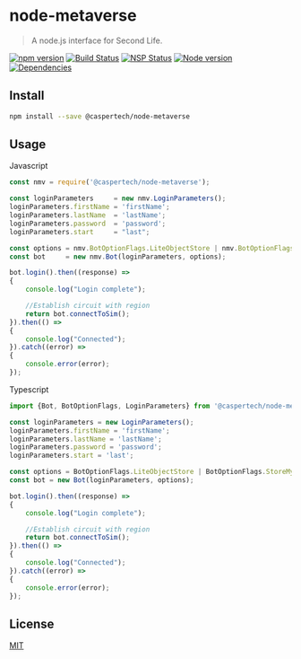 # node-metaverse

> A node.js interface for Second Life.

[![npm version](https://badge.fury.io/js/%40caspertech%2Fnode-metaverse.svg)](https://badge.fury.io/js/%40caspertech%2Fnode-metaverse)
[![Build Status](https://travis-ci.org/CasperTech/node-metaverse.svg?branch=master)](https://travis-ci.org/CasperTech/node-metaverse)
[![NSP Status](https://nodesecurity.io/orgs/caspertech-ltd/projects/7628bddf-1138-402b-b4d4-2c6353a55266/badge)](https://nodesecurity.io/orgs/caspertech-ltd/projects/7628bddf-1138-402b-b4d4-2c6353a55266)
[![Node version](https://img.shields.io/node/v/@caspertech/node-metaverse.svg?style=flat)](http://nodejs.org/download/)
[![Dependencies](https://david-dm.org/CasperTech/node-metaverse.svg)](https://david-dm.org/CasperTech/node-metaverse.svg)

## Install

```bash
npm install --save @caspertech/node-metaverse
```

## Usage

Javascript

```javascript
const nmv = require('@caspertech/node-metaverse');

const loginParameters     = new nmv.LoginParameters();
loginParameters.firstName = 'firstName';
loginParameters.lastName  = 'lastName';
loginParameters.password  = 'password';
loginParameters.start     = "last";

const options = nmv.BotOptionFlags.LiteObjectStore | nmv.BotOptionFlags.StoreMyAttachmentsOnly;
const bot     = new nmv.Bot(loginParameters, options);

bot.login().then((response) =>
{
    console.log("Login complete");

    //Establish circuit with region
    return bot.connectToSim();
}).then(() =>
{
    console.log("Connected");
}).catch((error) =>
{
    console.error(error);
});
```

Typescript

```typescript
import {Bot, BotOptionFlags, LoginParameters} from '@caspertech/node-metaverse';

const loginParameters = new LoginParameters();
loginParameters.firstName = 'firstName';
loginParameters.lastName = 'lastName';
loginParameters.password = 'password';
loginParameters.start = 'last';

const options = BotOptionFlags.LiteObjectStore | BotOptionFlags.StoreMyAttachmentsOnly;
const bot = new Bot(loginParameters, options);

bot.login().then((response) =>
{
    console.log("Login complete");

    //Establish circuit with region
    return bot.connectToSim();
}).then(() =>
{
    console.log("Connected");
}).catch((error) =>
{
    console.error(error);
});
```


## License

[MIT](http://vjpr.mit-license.org)

